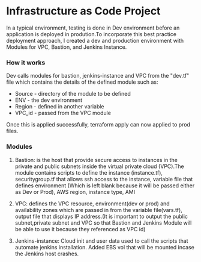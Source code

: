# Infrastructure as Code Project

In a typical environment, testing is done in Dev environment before an application is deployed in prodution.To incorporate this best practice deployment approach, I created a dev and production environment with Modules for VPC, Bastion, and Jenkins Instance.

### How it works
Dev calls modules for bastion, jenkins-instance and VPC from the "dev.tf" file which contains the details of the defined module such as:
* Source - directory of the module to be defined
* ENV - the dev environment
* Region - defined in another variable
* VPC_id - passed from the VPC module

Once this is applied successfully, terraform apply can now applied to prod files.

### Modules
1. Bastion:  is the host that provide secure access to instances in the private and public subnets inside the virtual private cloud (VPC).The module contains scripts to define the instance (instance.tf), securitygroup.tf that allows ssh access to the instance, variable file that defines environment (Which is left blank because it will be passed either as Dev or Prod), AWS region, instance type, AMI

2. VPC: defines the VPC resource, environment(dev or prod) and availability zones which are passed in from the variable file(vars.tf), output file that displays IP address.(It is important to output the public subnet,private subnet and VPC so that Bastion and Jenkins Module will be able to use it because they referenced as VPC id)

3. Jenkins-instance: Cloud init and user data used to call the scripts that automate jenkins installation. Added EBS vol that will be mounted incase the Jenkins host crashes. 